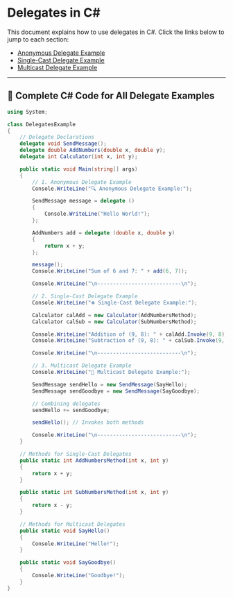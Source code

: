 # Delegates in C#

This document explains how to use delegates in C#. Click the links below to jump to each section:

- [Anonymous Delegate Example](#anonymous-delegate-example)
- [Single-Cast Delegate Example](#single-cast-delegate-example)
- [Multicast Delegate Example](#multicast-delegate-example)

---

## 🔗 Complete C# Code for All Delegate Examples

```csharp
using System;

class DelegatesExample
{
    // Delegate Declarations
    delegate void SendMessage();
    delegate double AddNumbers(double x, double y);
    delegate int Calculator(int x, int y);

    public static void Main(string[] args)
    {
        // 1. Anonymous Delegate Example
        Console.WriteLine("🔍 Anonymous Delegate Example:");

        SendMessage message = delegate ()
        {
            Console.WriteLine("Hello World!");
        };

        AddNumbers add = delegate (double x, double y)
        {
            return x + y;
        };

        message();
        Console.WriteLine("Sum of 6 and 7: " + add(6, 7));

        Console.WriteLine("\n---------------------------\n");

        // 2. Single-Cast Delegate Example
        Console.WriteLine("➕ Single-Cast Delegate Example:");

        Calculator calAdd = new Calculator(AddNumbersMethod);
        Calculator calSub = new Calculator(SubNumbersMethod);

        Console.WriteLine("Addition of (9, 8): " + calAdd.Invoke(9, 8));
        Console.WriteLine("Subtraction of (9, 8): " + calSub.Invoke(9, 8));

        Console.WriteLine("\n---------------------------\n");

        // 3. Multicast Delegate Example
        Console.WriteLine("🔗 Multicast Delegate Example:");

        SendMessage sendHello = new SendMessage(SayHello);
        SendMessage sendGoodbye = new SendMessage(SayGoodbye);

        // Combining delegates
        sendHello += sendGoodbye;

        sendHello(); // Invokes both methods

        Console.WriteLine("\n---------------------------\n");
    }

    // Methods for Single-Cast Delegates
    public static int AddNumbersMethod(int x, int y)
    {
        return x + y;
    }

    public static int SubNumbersMethod(int x, int y)
    {
        return x - y;
    }

    // Methods for Multicast Delegates
    public static void SayHello()
    {
        Console.WriteLine("Hello!");
    }

    public static void SayGoodbye()
    {
        Console.WriteLine("Goodbye!");
    }
}
